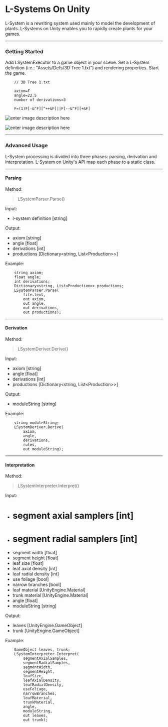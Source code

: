 L-Systems On Unity
================

L-System is a rewriting system used mainly to model the development of plants. L-Systems on Unity enables you to rapidly create plants for your games.


----------

### Getting Started

Add LSystemExecutor to a game object in your scene. Set a L-System definition (i.e.: "Assets/Defs/3D Tree 1.txt") and rendering properties. Start the game.

		// 3D Tree 1.txt

		axiom=F
		angle=22.5
		number of derivations=3

		F=(1)F[-&^F][^++&F]||F[--&^F][+&F]


![enter image description here](http://www.pedroboechat.com/images/LSystemOnUnity1.png)

![enter image description here](http://www.pedroboechat.com/images/LSystemOnUnity-3D-Tree-1.png)

----------

### Advanced Usage

L-System processing is divided into three phases: parsing, derivation and interpretation. L-System on Unity's API map each phase to a static class.


----------

#### Parsing

Method:

> LSystemParser.Parse()

Input: 

 - l-system definition [string]

Output: 

 - axiom [string]
 - angle [float]
 - derivations [int]
 - productions [Dictionary&lt;string, List&lt;Production&gt;&gt;]

Example:


		string axiom;
        float angle;
        int derivations;
        Dictionary<string, List<Production>> productions;
        LSystemParser.Parse(
            file.text,
            out axiom,
            out angle,
            out derivations,
            out productions);


----------

#### Derivation

Method:

> LSystemDeriver.Derive()

Input:

 - axiom [string]
 - angle [float]
 - derivations [int]
 - productions [Dictionary&lt;string, List&lt;Production&gt;&gt;]

Output:

 - moduleString [string]

Example:

		string moduleString;
        LSystemDeriver.Derive(
            axiom,
            angle,
            derivations,
            rules,
            out moduleString);


----------

#### Interpretation

Method:

> LSystemInterpreter.Interpret()

Input:

 - # segment axial samplers [int]
 - # segment radial samplers [int]
 - segment width [float]
 - segment height [float]
 - leaf size [float]
 - leaf axial density [int]
 - leaf radial density [int]
 - use foliage [bool]
 - narrow branches [bool]
 - leaf material [UnityEngine.Material]
 - trunk material [UnityEngine.Material]
 - angle [float]
 - moduleString [string]

Output:

 - leaves [UnityEngine.GameObject]
 - trunk [UnityEngine.GameObject]

Example:

		GameObject leaves, trunk;
        LSystemInterpreter.Interpret(
            segmentAxialSamples,
            segmentRadialSamples,
            segmentWidth,
            segmentHeight,
            leafSize,
            leafAxialDensity,
            leafRadialDensity,
            useFoliage,
            narrowBranches,
            leafMaterial,
            trunkMaterial,
            angle,
            moduleString,
            out leaves,
            out trunk);
            
  

